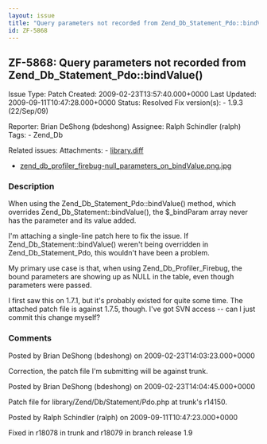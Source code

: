 ```yaml
---
layout: issue
title: "Query parameters not recorded from Zend_Db_Statement_Pdo::bindValue()"
id: ZF-5868
---
```


ZF-5868: Query parameters not recorded from Zend\_Db\_Statement\_Pdo::bindValue()
---------------------------------------------------------------------------------

 Issue Type: Patch Created: 2009-02-23T13:57:40.000+0000 Last Updated: 2009-09-11T10:47:28.000+0000 Status: Resolved Fix version(s): - 1.9.3 (22/Sep/09)
 
 Reporter:  Brian DeShong (bdeshong)  Assignee:  Ralph Schindler (ralph)  Tags: - Zend\_Db
 
 Related issues: 
 Attachments: - [library.diff](/issues/secure/attachment/11765/library.diff)
- [zend\_db\_profiler\_firebug-null\_parameters\_on\_bindValue.png.jpg](/issues/secure/attachment/11766/zend_db_profiler_firebug-null_parameters_on_bindValue.png.jpg)
 
### Description

When using the Zend\_Db\_Statement\_Pdo::bindValue() method, which overrides Zend\_Db\_Statement::bindValue(), the $\_bindParam array never has the parameter and its value added.

I'm attaching a single-line patch here to fix the issue. If Zend\_Db\_Statement::bindValue() weren't being overridden in Zend\_Db\_Statement\_Pdo, this wouldn't have been a problem.

My primary use case is that, when using Zend\_Db\_Profiler\_Firebug, the bound parameters are showing up as NULL in the table, even though parameters were passed.

I first saw this on 1.7.1, but it's probably existed for quite some time. The attached patch file is against 1.7.5, though. I've got SVN access -- can I just commit this change myself?

 

 

### Comments

Posted by Brian DeShong (bdeshong) on 2009-02-23T14:03:23.000+0000

Correction, the patch file I'm submitting will be against trunk.

 

 

Posted by Brian DeShong (bdeshong) on 2009-02-23T14:04:45.000+0000

Patch file for library/Zend/Db/Statement/Pdo.php at trunk's r14150.

 

 

Posted by Ralph Schindler (ralph) on 2009-09-11T10:47:23.000+0000

Fixed in r18078 in trunk and r18079 in branch release 1.9

 

 